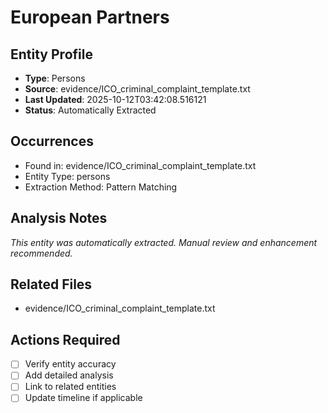 # European Partners

## Entity Profile
- **Type**: Persons
- **Source**: evidence/ICO_criminal_complaint_template.txt
- **Last Updated**: 2025-10-12T03:42:08.516121
- **Status**: Automatically Extracted

## Occurrences
- Found in: evidence/ICO_criminal_complaint_template.txt
- Entity Type: persons
- Extraction Method: Pattern Matching

## Analysis Notes
*This entity was automatically extracted. Manual review and enhancement recommended.*

## Related Files
- evidence/ICO_criminal_complaint_template.txt

## Actions Required
- [ ] Verify entity accuracy
- [ ] Add detailed analysis
- [ ] Link to related entities
- [ ] Update timeline if applicable
